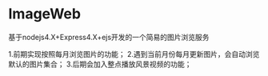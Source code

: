 # ImageWeb
基于nodejs4.X+Express4.X+ejs开发的一个简易的图片浏览服务

1.前期实现按照每月浏览图片的功能；
2.遇到当前月份每月更新图片，会自动浏览默认的图片集合；
3.后期会加入整点播放风景视频的功能；
